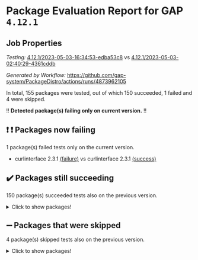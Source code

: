 # Package Evaluation Report for GAP `4.12.1`

## Job Properties

*Testing:* [4.12.1/2023-05-03-16:34:53-edba53c8](https://github.com/gap-system/PackageDistro/blob/data/reports/4.12.1/2023-05-03-16:34:53-edba53c8) vs [4.12.1/2023-05-03-02:40:29-4361cddb](https://github.com/gap-system/PackageDistro/blob/data/reports/4.12.1/2023-05-03-02:40:29-4361cddb)

*Generated by Workflow:* https://github.com/gap-system/PackageDistro/actions/runs/4873962105

In total, 155 packages were tested, out of which 150 succeeded, 1 failed and 4 were skipped.

:bangbang: **Detected package(s) failing only on current version.** :bangbang:

## :exclamation: :exclamation: Packages now failing

1 package(s) failed tests only on the current version.
- curlinterface 2.3.1 [(failure)](https://github.com/gap-system/PackageDistro/actions/runs/4873962105/jobs/8694612806) vs curlinterface 2.3.1 [(success)](https://github.com/gap-system/PackageDistro/actions/runs/4867642806/jobs/8680549419)

## :heavy_check_mark: Packages still succeeding

150 package(s) succeeded tests also on the previous version.
<details><summary>Click to show packages!</summary>

- 4ti2interface 2023.02-04 [(success)](https://github.com/gap-system/PackageDistro/actions/runs/4873962105/jobs/8694608134)
- ace 5.6.2 [(success)](https://github.com/gap-system/PackageDistro/actions/runs/4873962105/jobs/8694608327)
- aclib 1.3.2 [(success)](https://github.com/gap-system/PackageDistro/actions/runs/4873962105/jobs/8694608516)
- agt 0.3.1 [(success)](https://github.com/gap-system/PackageDistro/actions/runs/4873962105/jobs/8694608720)
- alnuth 3.2.1 [(success)](https://github.com/gap-system/PackageDistro/actions/runs/4873962105/jobs/8694608895)
- anupq 3.3.0 [(success)](https://github.com/gap-system/PackageDistro/actions/runs/4873962105/jobs/8694609064)
- atlasrep 2.1.6 [(success)](https://github.com/gap-system/PackageDistro/actions/runs/4873962105/jobs/8694609233)
- autodoc 2022.10.20 [(success)](https://github.com/gap-system/PackageDistro/actions/runs/4873962105/jobs/8694609398)
- automata 1.15 [(success)](https://github.com/gap-system/PackageDistro/actions/runs/4873962105/jobs/8694609578)
- automgrp 1.3.2 [(success)](https://github.com/gap-system/PackageDistro/actions/runs/4873962105/jobs/8694609765)
- autpgrp 1.11 [(success)](https://github.com/gap-system/PackageDistro/actions/runs/4873962105/jobs/8694610095)
- cap 2023.05-04 [(success)](https://github.com/gap-system/PackageDistro/actions/runs/4873962105/jobs/8694610407)
- caratinterface 2.3.5 [(success)](https://github.com/gap-system/PackageDistro/actions/runs/4873962105/jobs/8694610558)
- cddinterface 2022.11.01 [(success)](https://github.com/gap-system/PackageDistro/actions/runs/4873962105/jobs/8694610754)
- circle 1.6.6 [(success)](https://github.com/gap-system/PackageDistro/actions/runs/4873962105/jobs/8694610922)
- classicpres 1.22 [(success)](https://github.com/gap-system/PackageDistro/actions/runs/4873962105/jobs/8694611092)
- cohomolo 1.6.11 [(success)](https://github.com/gap-system/PackageDistro/actions/runs/4873962105/jobs/8694611258)
- congruence 1.2.5 [(success)](https://github.com/gap-system/PackageDistro/actions/runs/4873962105/jobs/8694611413)
- corelg 1.56 [(success)](https://github.com/gap-system/PackageDistro/actions/runs/4873962105/jobs/8694611593)
- crime 1.6 [(success)](https://github.com/gap-system/PackageDistro/actions/runs/4873962105/jobs/8694611734)
- crisp 1.4.6 [(success)](https://github.com/gap-system/PackageDistro/actions/runs/4873962105/jobs/8694611865)
- crypting 0.10.4 [(success)](https://github.com/gap-system/PackageDistro/actions/runs/4873962105/jobs/8694612028)
- cryst 4.1.26 [(success)](https://github.com/gap-system/PackageDistro/actions/runs/4873962105/jobs/8694612171)
- crystcat 1.1.10 [(success)](https://github.com/gap-system/PackageDistro/actions/runs/4873962105/jobs/8694612322)
- ctbllib 1.3.5 [(success)](https://github.com/gap-system/PackageDistro/actions/runs/4873962105/jobs/8694612477)
- cubefree 1.19 [(success)](https://github.com/gap-system/PackageDistro/actions/runs/4873962105/jobs/8694612639)
- cvec 2.8.1 [(success)](https://github.com/gap-system/PackageDistro/actions/runs/4873962105/jobs/8694612947)
- datastructures 0.3.0 [(success)](https://github.com/gap-system/PackageDistro/actions/runs/4873962105/jobs/8694613112)
- deepthought 1.0.6 [(success)](https://github.com/gap-system/PackageDistro/actions/runs/4873962105/jobs/8694613262)
- design 1.8 [(success)](https://github.com/gap-system/PackageDistro/actions/runs/4873962105/jobs/8694613425)
- difsets 2.3.1 [(success)](https://github.com/gap-system/PackageDistro/actions/runs/4873962105/jobs/8694613582)
- digraphs 1.6.2 [(success)](https://github.com/gap-system/PackageDistro/actions/runs/4873962105/jobs/8694613740)
- edim 1.3.7 [(success)](https://github.com/gap-system/PackageDistro/actions/runs/4873962105/jobs/8694613930)
- example 4.3.4 [(success)](https://github.com/gap-system/PackageDistro/actions/runs/4873962105/jobs/8694614141)
- examplesforhomalg 2023.02-04 [(success)](https://github.com/gap-system/PackageDistro/actions/runs/4873962105/jobs/8694614313)
- factint 1.6.3 [(success)](https://github.com/gap-system/PackageDistro/actions/runs/4873962105/jobs/8694614488)
- ferret 1.0.9 [(success)](https://github.com/gap-system/PackageDistro/actions/runs/4873962105/jobs/8694614653)
- fga 1.5.0 [(success)](https://github.com/gap-system/PackageDistro/actions/runs/4873962105/jobs/8694614817)
- fining 1.5.5 [(success)](https://github.com/gap-system/PackageDistro/actions/runs/4873962105/jobs/8694614989)
- float 1.0.3 [(success)](https://github.com/gap-system/PackageDistro/actions/runs/4873962105/jobs/8694615171)
- format 1.4.3 [(success)](https://github.com/gap-system/PackageDistro/actions/runs/4873962105/jobs/8694615350)
- forms 1.2.9 [(success)](https://github.com/gap-system/PackageDistro/actions/runs/4873962105/jobs/8694615515)
- fplsa 1.2.6 [(success)](https://github.com/gap-system/PackageDistro/actions/runs/4873962105/jobs/8694615680)
- fr 2.4.12 [(success)](https://github.com/gap-system/PackageDistro/actions/runs/4873962105/jobs/8694615842)
- francy 2.0.3 [(success)](https://github.com/gap-system/PackageDistro/actions/runs/4873962105/jobs/8694616000)
- fwtree 1.3 [(success)](https://github.com/gap-system/PackageDistro/actions/runs/4873962105/jobs/8694616164)
- gapdoc 1.6.6 [(success)](https://github.com/gap-system/PackageDistro/actions/runs/4873962105/jobs/8694616317)
- gauss 2023.02-04 [(success)](https://github.com/gap-system/PackageDistro/actions/runs/4873962105/jobs/8694616499)
- gaussforhomalg 2023.02-04 [(success)](https://github.com/gap-system/PackageDistro/actions/runs/4873962105/jobs/8694616659)
- gbnp 1.0.5 [(success)](https://github.com/gap-system/PackageDistro/actions/runs/4873962105/jobs/8694616837)
- generalizedmorphismsforcap 2023.03-01 [(success)](https://github.com/gap-system/PackageDistro/actions/runs/4873962105/jobs/8694617005)
- genss 1.6.8 [(success)](https://github.com/gap-system/PackageDistro/actions/runs/4873962105/jobs/8694617165)
- gradedmodules 2023.02-04 [(success)](https://github.com/gap-system/PackageDistro/actions/runs/4873962105/jobs/8694617321)
- gradedringforhomalg 2023.02-04 [(success)](https://github.com/gap-system/PackageDistro/actions/runs/4873962105/jobs/8694617487)
- grape 4.9.0 [(success)](https://github.com/gap-system/PackageDistro/actions/runs/4873962105/jobs/8694617645)
- groupoids 1.73 [(success)](https://github.com/gap-system/PackageDistro/actions/runs/4873962105/jobs/8694617814)
- grpconst 2.6.4 [(success)](https://github.com/gap-system/PackageDistro/actions/runs/4873962105/jobs/8694617986)
- guarana 0.96.3 [(success)](https://github.com/gap-system/PackageDistro/actions/runs/4873962105/jobs/8694618182)
- guava 3.18 [(success)](https://github.com/gap-system/PackageDistro/actions/runs/4873962105/jobs/8694618342)
- hap 1.55 [(success)](https://github.com/gap-system/PackageDistro/actions/runs/4873962105/jobs/8694618525)
- hapcryst 0.1.15 [(success)](https://github.com/gap-system/PackageDistro/actions/runs/4873962105/jobs/8694618690)
- hecke 1.5.3 [(success)](https://github.com/gap-system/PackageDistro/actions/runs/4873962105/jobs/8694618826)
- help 3.5 [(success)](https://github.com/gap-system/PackageDistro/actions/runs/4873962105/jobs/8694619124)
- homalg 2023.02-05 [(success)](https://github.com/gap-system/PackageDistro/actions/runs/4873962105/jobs/8694619271)
- homalgtocas 2023.02-04 [(success)](https://github.com/gap-system/PackageDistro/actions/runs/4873962105/jobs/8694619418)
- idrel 2.45 [(success)](https://github.com/gap-system/PackageDistro/actions/runs/4873962105/jobs/8694619609)
- images 1.3.1 [(success)](https://github.com/gap-system/PackageDistro/actions/runs/4873962105/jobs/8694619766)
- intpic 0.3.0 [(success)](https://github.com/gap-system/PackageDistro/actions/runs/4873962105/jobs/8694619917)
- io 4.8.1 [(success)](https://github.com/gap-system/PackageDistro/actions/runs/4873962105/jobs/8694620077)
- io_forhomalg 2023.02-04 [(success)](https://github.com/gap-system/PackageDistro/actions/runs/4873962105/jobs/8694620220)
- irredsol 1.4.4 [(success)](https://github.com/gap-system/PackageDistro/actions/runs/4873962105/jobs/8694620381)
- json 2.1.1 [(success)](https://github.com/gap-system/PackageDistro/actions/runs/4873962105/jobs/8694620629)
- jupyterkernel 1.5.0 [(success)](https://github.com/gap-system/PackageDistro/actions/runs/4873962105/jobs/8694620814)
- jupyterviz 1.5.6 [(success)](https://github.com/gap-system/PackageDistro/actions/runs/4873962105/jobs/8694620973)
- kan 1.35 [(success)](https://github.com/gap-system/PackageDistro/actions/runs/4873962105/jobs/8694621135)
- kbmag 1.5.11 [(success)](https://github.com/gap-system/PackageDistro/actions/runs/4873962105/jobs/8694621301)
- laguna 3.9.6 [(success)](https://github.com/gap-system/PackageDistro/actions/runs/4873962105/jobs/8694621437)
- liealgdb 2.2.1 [(success)](https://github.com/gap-system/PackageDistro/actions/runs/4873962105/jobs/8694621584)
- liepring 2.8 [(success)](https://github.com/gap-system/PackageDistro/actions/runs/4873962105/jobs/8694621725)
- liering 2.4.2 [(success)](https://github.com/gap-system/PackageDistro/actions/runs/4873962105/jobs/8694621870)
- linearalgebraforcap 2023.05-02 [(success)](https://github.com/gap-system/PackageDistro/actions/runs/4873962105/jobs/8694622008)
- localizeringforhomalg 2023.02-04 [(success)](https://github.com/gap-system/PackageDistro/actions/runs/4873962105/jobs/8694622225)
- loops 3.4.3 [(success)](https://github.com/gap-system/PackageDistro/actions/runs/4873962105/jobs/8694622399)
- lpres 1.0.3 [(success)](https://github.com/gap-system/PackageDistro/actions/runs/4873962105/jobs/8694622584)
- majoranaalgebras 1.5.1 [(success)](https://github.com/gap-system/PackageDistro/actions/runs/4873962105/jobs/8694622758)
- mapclass 1.4.6 [(success)](https://github.com/gap-system/PackageDistro/actions/runs/4873962105/jobs/8694622916)
- matgrp 0.70 [(success)](https://github.com/gap-system/PackageDistro/actions/runs/4873962105/jobs/8694623088)
- matricesforhomalg 2023.02-04 [(success)](https://github.com/gap-system/PackageDistro/actions/runs/4873962105/jobs/8694623250)
- modisom 2.5.4 [(success)](https://github.com/gap-system/PackageDistro/actions/runs/4873962105/jobs/8694623419)
- modulepresentationsforcap 2023.05-01 [(success)](https://github.com/gap-system/PackageDistro/actions/runs/4873962105/jobs/8694623612)
- modules 2023.02-04 [(success)](https://github.com/gap-system/PackageDistro/actions/runs/4873962105/jobs/8694623782)
- monoidalcategories 2023.04-01 [(success)](https://github.com/gap-system/PackageDistro/actions/runs/4873962105/jobs/8694623985)
- nconvex 2022.09-01 [(success)](https://github.com/gap-system/PackageDistro/actions/runs/4873962105/jobs/8694624178)
- nilmat 1.4.2 [(success)](https://github.com/gap-system/PackageDistro/actions/runs/4873962105/jobs/8694624388)
- nock 1.5 [(success)](https://github.com/gap-system/PackageDistro/actions/runs/4873962105/jobs/8694624574)
- normalizinterface 1.3.5 [(success)](https://github.com/gap-system/PackageDistro/actions/runs/4873962105/jobs/8694624786)
- nq 2.5.10 [(success)](https://github.com/gap-system/PackageDistro/actions/runs/4873962105/jobs/8694624967)
- numericalsgps 1.3.1 [(success)](https://github.com/gap-system/PackageDistro/actions/runs/4873962105/jobs/8694625158)
- openmath 11.5.3 [(success)](https://github.com/gap-system/PackageDistro/actions/runs/4873962105/jobs/8694625344)
- orb 4.9.0 [(success)](https://github.com/gap-system/PackageDistro/actions/runs/4873962105/jobs/8694625515)
- packagemanager 1.4.1 [(success)](https://github.com/gap-system/PackageDistro/actions/runs/4873962105/jobs/8694625699)
- patternclass 2.4.3 [(success)](https://github.com/gap-system/PackageDistro/actions/runs/4873962105/jobs/8694625943)
- permut 2.0.4 [(success)](https://github.com/gap-system/PackageDistro/actions/runs/4873962105/jobs/8694626114)
- polenta 1.3.10 [(success)](https://github.com/gap-system/PackageDistro/actions/runs/4873962105/jobs/8694626273)
- polymaking 0.8.6 [(success)](https://github.com/gap-system/PackageDistro/actions/runs/4873962105/jobs/8694626509)
- primgrp 3.4.4 [(success)](https://github.com/gap-system/PackageDistro/actions/runs/4873962105/jobs/8694626661)
- profiling 2.5.2 [(success)](https://github.com/gap-system/PackageDistro/actions/runs/4873962105/jobs/8694626854)
- qpa 1.34 [(success)](https://github.com/gap-system/PackageDistro/actions/runs/4873962105/jobs/8694627011)
- quagroup 1.8.3 [(success)](https://github.com/gap-system/PackageDistro/actions/runs/4873962105/jobs/8694627184)
- radiroot 2.9 [(success)](https://github.com/gap-system/PackageDistro/actions/runs/4873962105/jobs/8694627328)
- rcwa 4.7.1 [(success)](https://github.com/gap-system/PackageDistro/actions/runs/4873962105/jobs/8694627495)
- rds 1.8 [(success)](https://github.com/gap-system/PackageDistro/actions/runs/4873962105/jobs/8694627640)
- recog 1.4.2 [(success)](https://github.com/gap-system/PackageDistro/actions/runs/4873962105/jobs/8694627802)
- repndecomp 1.3.0 [(success)](https://github.com/gap-system/PackageDistro/actions/runs/4873962105/jobs/8694627943)
- repsn 3.1.1 [(success)](https://github.com/gap-system/PackageDistro/actions/runs/4873962105/jobs/8694628103)
- resclasses 4.7.3 [(success)](https://github.com/gap-system/PackageDistro/actions/runs/4873962105/jobs/8694628281)
- ringsforhomalg 2023.02-05 [(success)](https://github.com/gap-system/PackageDistro/actions/runs/4873962105/jobs/8694628460)
- sco 2023.02-04 [(success)](https://github.com/gap-system/PackageDistro/actions/runs/4873962105/jobs/8694628651)
- scscp 2.4.1 [(success)](https://github.com/gap-system/PackageDistro/actions/runs/4873962105/jobs/8694628845)
- semigroups 5.2.1 [(success)](https://github.com/gap-system/PackageDistro/actions/runs/4873962105/jobs/8694629034)
- sglppow 2.3 [(success)](https://github.com/gap-system/PackageDistro/actions/runs/4873962105/jobs/8694629200)
- sgpviz 0.999.5 [(success)](https://github.com/gap-system/PackageDistro/actions/runs/4873962105/jobs/8694629392)
- simpcomp 2.1.14 [(success)](https://github.com/gap-system/PackageDistro/actions/runs/4873962105/jobs/8694629547)
- singular 2023.02.09 [(success)](https://github.com/gap-system/PackageDistro/actions/runs/4873962105/jobs/8694629705)
- sl2reps 1.1 [(success)](https://github.com/gap-system/PackageDistro/actions/runs/4873962105/jobs/8694629852)
- sla 1.5.3 [(success)](https://github.com/gap-system/PackageDistro/actions/runs/4873962105/jobs/8694630004)
- smallgrp 1.5.2 [(success)](https://github.com/gap-system/PackageDistro/actions/runs/4873962105/jobs/8694630206)
- smallsemi 0.6.13 [(success)](https://github.com/gap-system/PackageDistro/actions/runs/4873962105/jobs/8694630373)
- sonata 2.9.6 [(success)](https://github.com/gap-system/PackageDistro/actions/runs/4873962105/jobs/8694630553)
- sophus 1.27 [(success)](https://github.com/gap-system/PackageDistro/actions/runs/4873962105/jobs/8694630726)
- spinsym 1.5.2 [(success)](https://github.com/gap-system/PackageDistro/actions/runs/4873962105/jobs/8694630912)
- standardff 0.9.4 [(success)](https://github.com/gap-system/PackageDistro/actions/runs/4873962105/jobs/8694631078)
- symbcompcc 1.3.2 [(success)](https://github.com/gap-system/PackageDistro/actions/runs/4873962105/jobs/8694631247)
- thelma 1.3 [(success)](https://github.com/gap-system/PackageDistro/actions/runs/4873962105/jobs/8694631430)
- tomlib 1.2.9 [(success)](https://github.com/gap-system/PackageDistro/actions/runs/4873962105/jobs/8694631598)
- toolsforhomalg 2023.03-01 [(success)](https://github.com/gap-system/PackageDistro/actions/runs/4873962105/jobs/8694631742)
- toric 1.9.5 [(success)](https://github.com/gap-system/PackageDistro/actions/runs/4873962105/jobs/8694631910)
- toricvarieties 2022.07.13 [(success)](https://github.com/gap-system/PackageDistro/actions/runs/4873962105/jobs/8694632068)
- transgrp 3.6.4 [(success)](https://github.com/gap-system/PackageDistro/actions/runs/4873962105/jobs/8694632218)
- ugaly 4.0.3 [(success)](https://github.com/gap-system/PackageDistro/actions/runs/4873962105/jobs/8694632384)
- unipot 1.5 [(success)](https://github.com/gap-system/PackageDistro/actions/runs/4873962105/jobs/8694632604)
- unitlib 4.2.0 [(success)](https://github.com/gap-system/PackageDistro/actions/runs/4873962105/jobs/8694632758)
- utils 0.82 [(success)](https://github.com/gap-system/PackageDistro/actions/runs/4873962105/jobs/8694632930)
- uuid 0.7 [(success)](https://github.com/gap-system/PackageDistro/actions/runs/4873962105/jobs/8694633102)
- walrus 0.9991 [(success)](https://github.com/gap-system/PackageDistro/actions/runs/4873962105/jobs/8694633264)
- wedderga 4.10.3 [(success)](https://github.com/gap-system/PackageDistro/actions/runs/4873962105/jobs/8694633432)
- xmod 2.91 [(success)](https://github.com/gap-system/PackageDistro/actions/runs/4873962105/jobs/8694633620)
- xmodalg 1.23 [(success)](https://github.com/gap-system/PackageDistro/actions/runs/4873962105/jobs/8694633783)
- yangbaxter 0.10.3 [(success)](https://github.com/gap-system/PackageDistro/actions/runs/4873962105/jobs/8694633929)
- zeromqinterface 0.14 [(success)](https://github.com/gap-system/PackageDistro/actions/runs/4873962105/jobs/8694634058)
</details>

## :heavy_minus_sign: Packages that were skipped

4 package(s) skipped tests also on the previous version.
<details><summary>Click to show packages!</summary>

- browse 1.8.21 [(skipped)](https://github.com/gap-system/PackageDistro/actions/runs/4873962105/jobs/8694271930)
- itc 1.5.1 [(skipped)](https://github.com/gap-system/PackageDistro/actions/runs/4873962105/jobs/8694271930)
- polycyclic 2.16 [(skipped)](https://github.com/gap-system/PackageDistro/actions/runs/4873962105/jobs/8694271930)
- xgap 4.31 [(skipped)](https://github.com/gap-system/PackageDistro/actions/runs/4873962105/jobs/8694271930)
</details>

